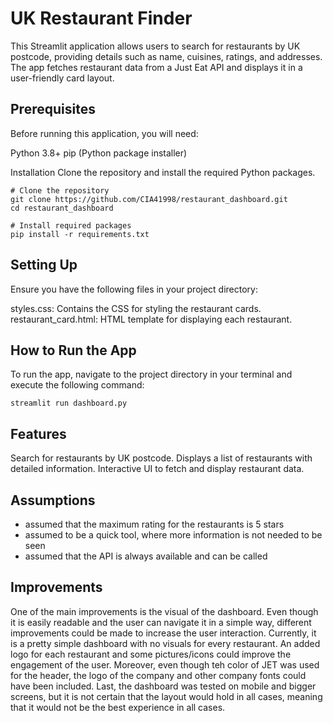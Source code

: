 # UK Restaurant Finder
This Streamlit application allows users to search for restaurants by UK postcode, providing details such as name, cuisines, ratings, and addresses. The app fetches restaurant data from a Just Eat API and displays it in a user-friendly card layout.

## Prerequisites
Before running this application, you will need:

Python 3.8+
pip (Python package installer)

Installation
Clone the repository and install the required Python packages.

```console
# Clone the repository
git clone https://github.com/CIA41998/restaurant_dashboard.git
cd restaurant_dashboard

# Install required packages
pip install -r requirements.txt
```

## Setting Up
Ensure you have the following files in your project directory:

styles.css: Contains the CSS for styling the restaurant cards. <br />
restaurant_card.html: HTML template for displaying each restaurant.

## How to Run the App
To run the app, navigate to the project directory in your terminal and execute the following command:
```console
streamlit run dashboard.py
```

## Features
Search for restaurants by UK postcode.
Displays a list of restaurants with detailed information.
Interactive UI to fetch and display restaurant data.

## Assumptions
- assumed that the maximum rating for the restaurants is 5 stars <br />
- assumed to be a quick tool, where more information is not needed to be seen <br />
- assumed that the API is always available and can be called

## Improvements
One of the main improvements is the visual of the dashboard. Even though it is easily readable and the user can navigate it in a simple way, different improvements could be made to increase the user interaction. Currently, it is a pretty simple dashboard with no visuals for every restaurant. An added logo for each restaurant and some pictures/icons could improve the engagement of the user. Moreover, even though teh color of JET was used for the header, the logo of the company and other company fonts could have been included. Last, the dashboard was tested on mobile and bigger screens, but it is not certain that the layout would hold in all cases, meaning that it would not be the best experience in all cases. 
